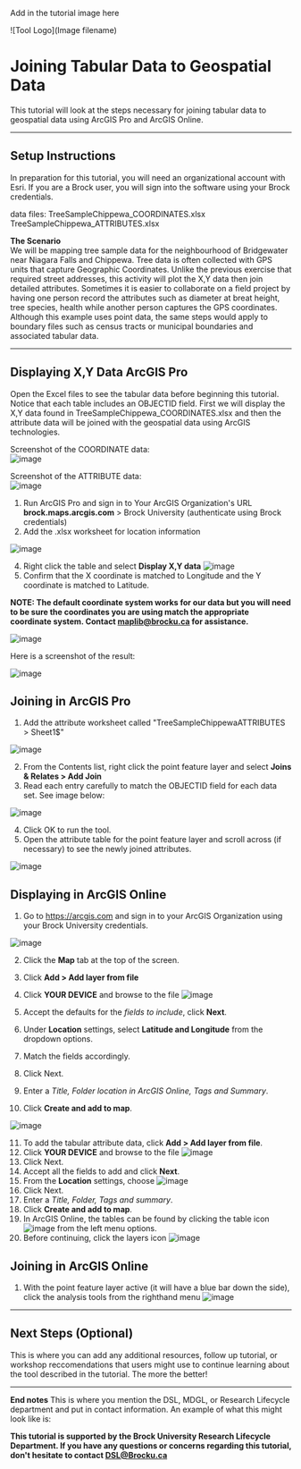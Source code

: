 Add in the tutorial image here 

![Tool Logo](Image filename)

# Joining Tabular Data to Geospatial Data
This tutorial will look at the steps necessary for joining tabular data to geospatial data using ArcGIS Pro and ArcGIS Online.

----

## Setup Instructions
In preparation for this tutorial, you will need an organizational account with Esri. If you are a Brock user, you will sign into the software using your Brock credentials.

data files: 
TreeSampleChippewa_COORDINATES.xlsx  
TreeSampleChippewa_ATTRIBUTES.xlsx

**The Scenario**  
We will be mapping tree sample data for the neighbourhood of Bridgewater near Niagara Falls and Chippewa. Tree data is often collected with GPS units that capture Geographic Coordinates. Unlike the previous exercise that required street addresses, this activity will plot the X,Y data then join detailed attributes. Sometimes it is easier to collaborate on a field project by having one person record the attributes such as diameter at breat height, tree species, health while another person captures the GPS coordinates. Although this example uses point data, the same steps would apply to boundary files such as census tracts or municipal boundaries and associated tabular data.


----

## Displaying X,Y Data ArcGIS Pro  

Open the Excel files to see the tabular data before beginning this tutorial. Notice that each table includes an OBJECTID field. First we will display the X,Y data found in TreeSampleChippewa_COORDINATES.xlsx and then the attribute data will be joined with the geospatial data using ArcGIS technologies.

Screenshot of the COORDINATE data:  
![image](https://user-images.githubusercontent.com/45638590/228039559-18895ed2-14fd-47e2-b9d9-0b8a4676e4fe.png)  

Screenshot of the ATTRIBUTE data:  
![image](https://user-images.githubusercontent.com/45638590/228039769-3812e7da-155e-4340-a88a-d9e786392436.png)   


1. Run ArcGIS Pro and sign in to Your ArcGIS Organization's URL **brock.maps.arcgis.com** > Brock University (authenticate using Brock credentials)    
2. Add the .xlsx worksheet for location information 

![image](https://user-images.githubusercontent.com/45638590/228290539-56173057-9be4-4d49-a60a-c15f2c124b61.png)
  
  
4. Right click the table and select **Display X,Y data**  ![image](https://user-images.githubusercontent.com/45638590/228290643-a6387503-9083-4bdd-98e1-fc8bb5fb5892.png)
5. Confirm that the X coordinate is matched to Longitude and the Y coordinate is matched to Latitude.  

**NOTE: The default coordinate system works for our data but you will need to be sure the coordinates you are using match the appropriate coordinate system. Contact maplib@brocku.ca for assistance.**  

![image](https://user-images.githubusercontent.com/45638590/228290825-e2037d19-2c7d-4965-88c6-fa9176b31645.png)
  
Here is a screenshot of the result:  

![image](https://user-images.githubusercontent.com/45638590/228291294-e393b4a1-8b36-4fba-a530-6b3730dea4a7.png)
  
## Joining in ArcGIS Pro

1. Add the attribute worksheet called "TreeSampleChippewaATTRIBUTES > Sheet1$"  

![image](https://user-images.githubusercontent.com/45638590/228292987-37223506-4167-43ef-b775-83eefa3b7dae.png)
 
2. From the Contents list, right click the point feature layer and select **Joins & Relates > Add Join**  
3. Read each entry carefully to match the OBJECTID field for each data set. See image below:  

![image](https://user-images.githubusercontent.com/45638590/228293750-97efdf3a-cd70-473a-bacd-997cb96db77a.png)

4. Click OK to run the tool.
5. Open the attribute table for the point feature layer and scroll across (if necessary) to see the newly joined attributes.  

![image](https://user-images.githubusercontent.com/45638590/228294207-81ea8544-3203-44e3-a9cb-112c84e1f262.png)




## Displaying in ArcGIS Online  

1. Go to https://arcgis.com and sign in to your ArcGIS Organization using your Brock University credentials.  

![image](https://user-images.githubusercontent.com/45638590/228044683-49c2251a-2630-4b20-9f32-de4082156383.png)  

2. Click the **Map** tab at the top of the screen.
3. Click **Add > Add layer from file**
4. Click **YOUR DEVICE** and browse to the file ![image](https://user-images.githubusercontent.com/45638590/228046076-8499935e-d128-44bb-9d72-69453ceb71ea.png)
   
5. Accept the defaults for the *fields to include*, click **Next**.  
6. Under **Location** settings, select **Latitude and Longitude** from the dropdown options.
7. Match the fields accordingly.  
8. Click Next.
9. Enter a *Title, Folder location in ArcGIS Online, Tags and Summary*.
10. Click **Create and add to map**.

![image](https://user-images.githubusercontent.com/45638590/228048193-6438eeb8-fc67-4cc8-b54a-4de4e3aa9ed1.png)  

11. To add the tabular attribute data, click **Add > Add layer from file**.  
12. Click **YOUR DEVICE** and browse to the file ![image](https://user-images.githubusercontent.com/45638590/228045678-9e9f9454-4e43-45e7-83df-bdca7fc76197.png)  
15. Click Next.
16. Accept all the fields to add and click **Next**.
17. From the **Location** settings, choose ![image](https://user-images.githubusercontent.com/45638590/228048791-4efbdc14-f218-4ad7-834b-eddd918af270.png)
18. Click Next.
19. Enter a *Title, Folder, Tags and summary*.  
20. Click **Create and add to map**. 
21. In ArcGIS Online, the tables can be found by clicking the table icon ![image](https://user-images.githubusercontent.com/45638590/228049393-b11dcbcd-b5fb-4cfe-92a8-f6360c17cd93.png) from the left menu options.  
22. Before continuing, click the layers icon ![image](https://user-images.githubusercontent.com/45638590/228049947-7c305f23-e993-47ec-966a-4ec466e95e22.png)
 


## Joining in ArcGIS Online

1. With the point feature layer active (it will have a blue bar down the side), click the analysis tools from the righthand menu ![image](https://user-images.githubusercontent.com/45638590/228050174-f94a9178-95ad-4448-b75d-3d7a581f0d67.png)


  
  
 

----

## Next Steps (Optional)
This is where you can add any additional resources, follow up tutorial, or workshop reccomendations that users might use to continue learning about the tool described in the tutorial.  The more the better!

----

**End notes**
This is where you mention the DSL, MDGL, or Research Lifecycle department and put in contact information.  An example of what this might look like is:

**This tutorial is supported by the Brock University Research Lifecycle Department.  If you have any questions or concerns regarding this tutorial, don't hesitate to contact [DSL@Brocku.ca](mailto:DSL@Brocku.ca)**

